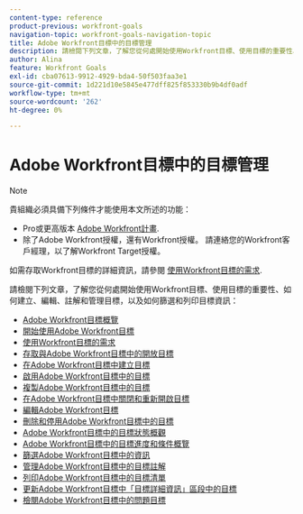 ```yaml
---
content-type: reference
product-previous: workfront-goals
navigation-topic: workfront-goals-navigation-topic
title: Adobe Workfront目標中的目標管理
description: 請檢閱下列文章，了解您從何處開始使用Workfront目標、使用目標的重要性、如何建立、編輯、註解和管理目標，以及如何篩選和列印目標資訊
author: Alina
feature: Workfront Goals
exl-id: cba07613-9912-4929-bda4-50f503faa3e1
source-git-commit: 1d221d10e5845e477dff825f853330b9b4df0adf
workflow-type: tm+mt
source-wordcount: '262'
ht-degree: 0%

---
```


# Adobe Workfront目標中的目標管理

<!--drafted for P&P new model: the note at the top will need to be replaced with this:

Your organization must have the following to use the functionality described in this article:

* For the legacy plan and license structure: 

  * A Pro or higher [Adobe Workfront plan](https://www.workfront.com/plans). 
  * An Adobe Workfront Goals license in addition to a Workfront license.

* For the current plan and license structure:

  * An Ultimate plan 
    
    Or
    
    An additional license for Adobe Workfront Goals for the Prime or Select Adobe Workfront plans. <is there a link we can add here for the plans and what they contain?!>

Contact your Workfront account manager to learn about a Workfront Goals license.

For additional information about access to Workfront Goals, see [Requirements to use Workfront Goals](../workfront-goals/goal-management/access-needed-for-wf-goals.md).
-->

>[!NOTE]
>
>貴組織必須具備下列條件才能使用本文所述的功能：
>
>* Pro或更高版本 [Adobe Workfront計畫](https://www.workfront.com/plans).
>* 除了Adobe Workfront授權，還有Workfront授權。
   >請連絡您的Workfront客戶經理，以了解Workfront Target授權。
>
>如需存取Workfront目標的詳細資訊，請參閱 [使用Workfront目標的需求](../../workfront-goals/goal-management/access-needed-for-wf-goals.md).


請檢閱下列文章，了解您從何處開始使用Workfront目標、使用目標的重要性、如何建立、編輯、註解和管理目標，以及如何篩選和列印目標資訊：

* [Adobe Workfront目標概覽](../../workfront-goals/goal-management/wf-goals-overview.md)
* [開始使用Adobe Workfront目標](../../workfront-goals/goal-management/getting-started-with-wf-goals.md)
* [使用Workfront目標的需求](../../workfront-goals/goal-management/access-needed-for-wf-goals.md)
* [存取與Adobe Workfront目標中的開放目標](../../workfront-goals/goal-management/access-goals-in-wf-goals.md)
* [在Adobe Workfront目標中建立目標](../../workfront-goals/goal-management/create-goals.md)
* [啟用Adobe Workfront目標中的目標](../../workfront-goals/goal-management/activate-goals.md)
* [複製Adobe Workfront目標中的目標](../../workfront-goals/goal-management/copy-goals.md)
* [在Adobe Workfront目標中關閉和重新開啟目標](../../workfront-goals/goal-management/close-and-reopen-goals.md)
* [編輯Adobe Workfront目標](../../workfront-goals/goal-management/edit-goals.md)
* [刪除和停用Adobe Workfront目標中的目標](../../workfront-goals/goal-management/delete-and-deactivate-goals.md)
* [Adobe Workfront目標中的目標狀態概觀](../../workfront-goals/goal-management/goal-status-overview.md)
* [Adobe Workfront目標中的目標進度和條件概覽](../../workfront-goals/goal-management/calculate-goal-progress.md)
* [篩選Adobe Workfront目標中的資訊](../../workfront-goals/goal-management/filter-information-wf-goals.md)
* [管理Adobe Workfront目標中的目標註解](../../workfront-goals/goal-management/manage-goal-comments.md)
* [列印Adobe Workfront目標中的目標清單](../../workfront-goals/goal-management/print-the-goal-list.md)
* [更新Adobe Workfront目標中「目標詳細資訊」區段中的目標](../../workfront-goals/goal-management/update-goals-in-goal-details-panel.md)
* [檢閱Adobe Workfront目標中的問題目標](../../workfront-goals/goal-management/view-in-trouble-goals.md)
